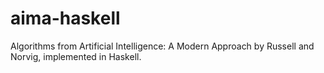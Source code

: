 aima-haskell
============

Algorithms from Artificial Intelligence: A Modern Approach by Russell and Norvig, implemented in Haskell.